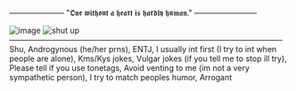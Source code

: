 ——————— "𝕺𝖓𝖊 𝖜𝖎𝖙𝖍𝖔𝖚𝖙 𝖆 𝖍𝖊𝖆𝖗𝖙 𝖎𝖘 𝖍𝖆𝖗𝖉𝖑𝖞 𝖍𝖚𝖒𝖆𝖓." ————————

![image](https://cdn.discordapp.com/attachments/1189324849378775041/1272353356937039882/Untitled466_20240811152408.png?ex=66c5dfa7&is=66c48e27&hm=c7a52bc5a58156c6129c87d9ea31f61a53a360eb95087537ba4a126f77d1a77f&)
![shut up](https://wilardo.crd.co/assets/images/gallery31/c928a3ff.png?v=f32c5ae3)
 ———————————————————————————————————
 Shu, Androgynous (he/her prns), ENTJ, I usually int first (I try to int when people are alone), Kms/Kys jokes, Vulgar jokes (if you tell me to stop ill try), Please tell if you use tonetags, Avoid venting to me (im not a very sympathetic person), I try to match peoples humor, Arrogant
